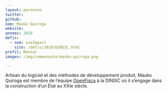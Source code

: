 ```yaml
---
layout: personne
twitter: 
github: 
nom: Mauko Quiroga
website:
annees: 2019
defis:
  - nom: LexImpact
    site: /defis/2019/DINSIC.html
profil: Mentor
images: /img/communaute/mauko-quiroga.png

---
```


Artisan du logiciel et des méthodes de développement produit, Mauko Quiroga est membre de l’équipe [OpenFisca](https://fr.openfisca.org/) à la DINSIC où il s’engage dans la construction d’un État au XXIe siècle.

